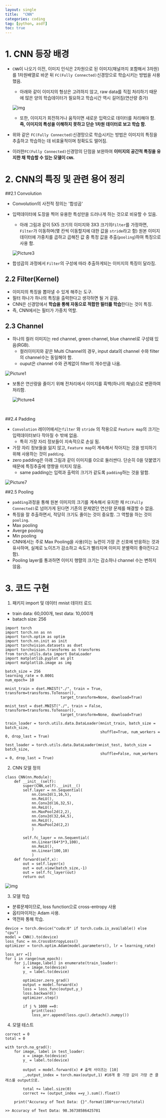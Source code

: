 ```yaml
---
layout: single
title:  "CNN"
categories: coding
tag: [python, asdf]
toc: true
---
```

# 1. CNN 등장 배경

- `CNN`이 나오기 이전, 이미지 인식은 2차원으로 된 이미지(채널까지 포함해서 3차원)를 1차원배열로 바꾼 뒤 `FC(Fully Connected)`신경망으로 학습시키는 방법을 사용했음.

  - 아래와 같이 이미지의 형상은 고려하지 않고, raw data를 직접 처리하기 때문에 많은 양의 학습데이터가 필요하고 학습시간 역시 길어짐(연산량 증가)

  ![img](https://wikidocs.net/images/page/60324/%EB%8B%A4%EC%9A%B4%EB%A1%9C%EB%93%9C.png)

  - 또한, 이미지가 회전하거나 움직이면 새로운 입력으로 데이터를 처리해야 함. **즉, 이미지의 특성을 이해하지 못하고 단순 1차원 데이터로 보고 학습 함.**

- 위와 같은 `FC(Fully Connected)`신경망으로 학습시키는 방법은 이미지의 특징을 추출하고 학습하는 데 비효율적이며 정확도도 떨어짐.

- 이러한`FC(Fully Connected)`신경망의 단점을 보완하여 **이미지의 공간적 특징을 유지한 채 학습할 수 있는 모델이 `CNN`.**

# 2. CNN의 특징 및 관련 용어 정리

##2.1 Convolution

- Convolution의 사전적 정의는 '합성곱'

- 입력데이터에 도장을 찍어 유용한 특성만을 드러나게 하는 것으로 비유할 수 있음.

  - 아래 그림과 같이 5X5 크기의 이미지와 3X3 크기의`Filter`를 가정하면, `Filter`가 이동하며(몇 칸씩 이동할지에 대한 값을 `stride`라고 함) 원본 이미지 데이터에 가중치를 곱하고 곱해진 값 중 특정 값을 추출(`pooling`)하여 특징으로 사용 함.

  ![Picture3](https://user-images.githubusercontent.com/15958325/58845860-ca23ed00-86b7-11e9-805f-ef5c8adcab9f.png)

- 합성곱의 과정에서 `Filter`의 구성에 따라 추출하게되는 이미지의 특징이 달라짐.

## 2.2 Filter(Kernel) 

- 이미지의 특징을 뽑아낼 수 있게 해주는 도구.
- 필터 하나가 하나의 특징을 출력한다고 생각하면 될 거 같음.
- CNN은 신경망에서 **학습을 통해 자동으로 적합한 필터를 학습**한다는 것이 특징.
- 즉, CNN에서는 필터가 가중치 역할.

## 2.3 Channel

- 하나의 컬러 이미지는 red channel, green channel, blue channel로 구성돼 있음(RGB).
  - 컬러이미지와 같은 Multi Channel의 경우, input data의 channel 수와 filter의 channel수는 동일해야 함.
  - ouput은 channel 수와 관계없이 filter의 개수만큼 나옴.

![Picture1](https://user-images.githubusercontent.com/15958325/58845631-d5c2e400-86b6-11e9-87ae-3e82cd8da0c0.png)

- 보통은 연산량을 줄이기 위해 전처리에서 이미지를 흑백(하나의 채널)으로 변환하여 처리함.

  ![Picture4](https://user-images.githubusercontent.com/15958325/58845636-d8253e00-86b6-11e9-80a7-cdbc61739b6f.png)

  ​

##2.4 Padding

- `Convolution` 레이어에서는`filter` 와 `stride` 의 작용으로 `Feature map`의 크기는 입력데이터보다 작아질 수 밖에 없음.
  - 특히 가장 자리 정보들이 지속적으로 손실 됨.
- 가장 자리 정보들을 잃지 않고,  `Feature map`이 계속해서 작아지는 것을 방지하기 위해 사용하는 것이  `padding`.
- zero padding은 아래 그림과 같이 이미지를 0으로 둘러싼다. 단순히 0을 덧붙였기 때문에 특징추출에 영향을 미치지 않음.
  - same padding는 입력과 출력의 크기가 같도록  `padding`하는 것을 말함.

![Picture7](https://user-images.githubusercontent.com/15958325/58846398-ff313f00-86b9-11e9-8268-7989df7d38f2.png)

##2.5 Pooling

-   `padding`과정을 통해 원본 이미지의 크기를 계속해서 유지한 채 `FC(Fully Connected)`로 넘어가게 된다면 기존의 문제였던 연산량 문제를 해결할 수 없음.
-   특징을 잘 추출하면서, 적당히 크기도 줄이는 것이 중요함. 그 역할을 하는 것이`pooling`.
  - Max pooling
  - Averge pooling
  - Min pooling
-   CNN에서는 주로 Max Pooling을 사용(이는 뉴런이 가장 큰 신호에 반응하는 것과 유사하며, 실제로 노이즈가 감소하고 속도가 빨라지며 이미지 분별력이 좋아진다고 함).
-   Pooling layer를 통과하면 이미지 행렬의 크기는 감소하나 channel 수는 변하지 않음.

# 3. 코드 구현

1. 패키지 import 및 데이터 mnist 데이터 로드

- train data: 60,000개, test data: 10,000개
- batach size: 256

```{.python}
import torch 
import torch.nn as nn
import torch.optim as optim
import torch.nn.init as init
import torchvision.datasets as dset
import torchvision.transforms as transforms
from torch.utils.data import DataLoader
import matplotlib.pyplot as plt
import matplotlib.image as img

batch_size = 256
learning_rate = 0.0001
num_epoch= 10

mnist_train = dset.MNIST("./", train = True, transform=transforms.ToTensor(),
                         target_transform=None, download=True)

mnist_test = dset.MNIST("./", train = False, transform=transforms.ToTensor(),
                         target_transform=None, download=True)

train_loader = torch.utils.data.DataLoader(mnist_train, batch_size = batch_size,
                                           shuffle=True, num_workers = 0, drop_last = True)

test_loader = torch.utils.data.DataLoader(mnist_test, batch_size = batch_size,
                                           shuffle=False, num_workers = 0, drop_last = True)
```

2. CNN 모델 정의

```{.python}
class CNN(nn.Module):
    def __init__(self):
        super(CNN,self).__init__()
        self.layer = nn.Sequential(
            nn.Conv2d(1,16,5),
            nn.ReLU(),
            nn.Conv2d(16,32,5),
            nn.ReLU(),
            nn.MaxPool2d(2,2),
            nn.Conv2d(32,64,5),
            nn.ReLU(),
            nn.MaxPool2d(2,2)
            )
        
        self.fc_layer = nn.Sequential(
            nn.Linear(64*3*3,100),
            nn.ReLU(),
            nn.Linear(100,10)
            )
    def forward(self,x):
        out = self.layer(x)
        out = out.view(batch_size,-1)
        out = self.fc_layer(out)
        return out        
```

![img](https://postfiles.pstatic.net/MjAyMTExMDZfNTUg/MDAxNjM2MTgwMjI1NjE4.JESw5gE9dXDdqpGuHXSAoLPvofIA1XWj-l1WcegRBqcg.V4JEcBkC3bjFsNG5g0rQJG1KV7Hl74OUzxll7Vl39ncg.PNG.shout_sg/image.png?type=w773)

3. 모델 학습

- 분류문제이므로, loss function으로 cross-entropy 사용
- 옵티마이저는 Adam 사용.
- 역전파 통해 학습.

```{.python}
device = torch.device("cuda:0" if torch.cuda.is_available() else "cpu")
model = CNN().to(device)
loss_func = nn.CrossEntropyLoss()
optimizer = torch.optim.Adam(model.parameters(), lr = learning_rate)

loss_arr =[]
for i in range(num_epoch):
    for j,[image,label] in enumerate(train_loader):
        x = image.to(device) 
        y_ = label.to(device)
        
        optimizer.zero_grad()     
        output = model.forward(x) 
        loss = loss_func(output,y_)
        loss.backward()
        optimizer.step()
        
        if j % 1000 ==0:
            print(loss)
            loss_arr.append(loss.cpu().detach().numpy())
```

4. 모델 테스트

```{.python}
correct = 0
total = 0

with torch.no_grad():
    for image, label in test_loader:
        x = image.to(device)
        y_ = label.to(device)
        
        output = model.forward(x) # 출력 사이즈는 [10]       
        _,output_index = torch.max(output,1) #10개 중 가장 값이 가장 큰 클래스를 output으로.  
        
        total += label.size(0)
        correct += (output_index ==y_).sum().float()
        
    print("Accuracy of Text Data: {}".format(100*correct/total)

>> Accuracy of Text Data: 98.36738586425781
```

